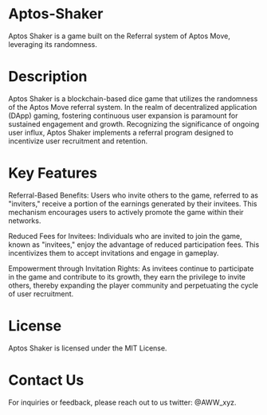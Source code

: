 # Aptos-Shaker
Aptos Shaker is a game built on the Referral system of Aptos Move, leveraging its randomness.

# Description
Aptos Shaker is a blockchain-based dice game that utilizes the randomness of the Aptos Move referral system. In the realm of decentralized application (DApp) gaming, fostering continuous user expansion is paramount for sustained engagement and growth. Recognizing the significance of ongoing user influx, Aptos Shaker implements a referral program designed to incentivize user recruitment and retention.

# Key Features
Referral-Based Benefits: Users who invite others to the game, referred to as "inviters," receive a portion of the earnings generated by their invitees. This mechanism encourages users to actively promote the game within their networks.

Reduced Fees for Invitees: Individuals who are invited to join the game, known as "invitees," enjoy the advantage of reduced participation fees. This incentivizes them to accept invitations and engage in gameplay.

Empowerment through Invitation Rights: As invitees continue to participate in the game and contribute to its growth, they earn the privilege to invite others, thereby expanding the player community and perpetuating the cycle of user recruitment.

# License
Aptos Shaker is licensed under the MIT License.

# Contact Us
For inquiries or feedback, please reach out to us twitter: @AWW_xyz.
 
